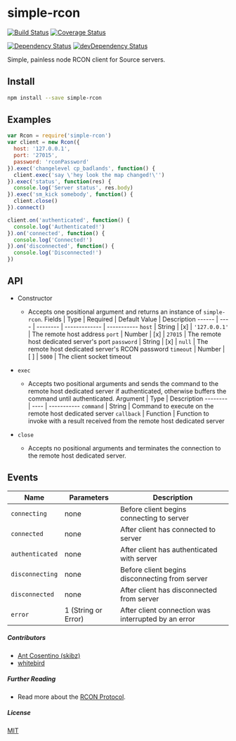 
# simple-rcon

[![Build Status](https://travis-ci.org/prestonp/simple-rcon.svg?branch=master)](https://travis-ci.org/prestonp/simple-rcon)
[![Coverage Status](https://coveralls.io/repos/prestonp/simple-rcon/badge.svg?branch=master&service=github)](https://coveralls.io/github/prestonp/simple-rcon?branch=master)

[![Dependency Status](https://david-dm.org/prestonp/simple-rcon.svg)](https://david-dm.org/prestonp/simple-rcon)
[![devDependency Status](https://david-dm.org/prestonp/simple-rcon/dev-status.svg)](https://david-dm.org/prestonp/simple-rcon#info=devDependencies)

Simple, painless node RCON client for Source servers.

## Install

```bash
npm install --save simple-rcon
```

## Examples

```javascript
var Rcon = require('simple-rcon')
var client = new Rcon({
  host: '127.0.0.1',
  port: '27015',
  password: 'rconPassword'
}).exec('changelevel cp_badlands', function() {
  client.exec('say \'hey look the map changed!\'')
}).exec('status', function(res) {
  console.log('Server status', res.body)
}).exec('sm_kick somebody', function() {
  client.close()
}).connect()

client.on('authenticated', function() {
  console.log('Authenticated!')
}).on('connected', function() {
  console.log('Connected!')
}).on('disconnected', function() {
  console.log('Disconnected!')
})
```

## API

* Constructor
  - Accepts one positional argument and returns an instance of `simple-rcon`.
    Fields | Type | Required | Default Value | Description
    ------ | ---- | -------- | ------------- | -----------
    `host` | String | [x] | `'127.0.0.1'` | The remote host address
    `port` | Number | [x] | `27015` | The remote host dedicated server's port
    `password` | String | [x] | `null` | The remote host dedicated server's RCON password
    `timeout` | Number | [ ] | `5000` | The client socket timeout

* `exec`
  - Accepts two positional arguments and sends the command to the remote host dedicated server if authenticated, otherwise buffers the command until authenticated.
    Argument | Type | Description
    -------- | ---- | -----------
    `command` | String | Command to execute on the remote host dedicated server
    `callback` | Function<String> | Function to invoke with a result received from the remote host dedicated server

* `close`
  - Accepts no positional arguments and terminates the connection to the remote host dedicated server.

## Events

Name | Parameters | Description
---- | ---------- | -----------
`connecting` | none | Before client begins connecting to server
`connected` | none | After client has connected to server
`authenticated` | none | After client has authenticated with server
`disconnecting` | none | Before client begins disconnecting from server
`disconnected` | none | After client has disconnected from server
`error` | 1 (String or Error) | After client connection was interrupted by an error

##### Contributors

* [Ant Cosentino (skibz)](https://github.com/skibz)
* [whitebird](https://github.com/whitebird)

##### Further Reading

* Read more about the [RCON Protocol](https://developer.valvesoftware.com/wiki/Source_RCON_Protocol).

##### License

[MIT](/tree/master/LICENSE.md)
